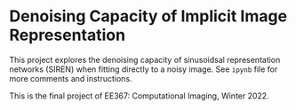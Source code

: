 # Denoising Capacity of Implicit Image Representation
This project explores the denoising capacity of sinusoidsal representation networks (SIREN) when fitting directly to a noisy image. See `ipynb` file for more comments and instructions.

This is the final project of EE367: Computational Imaging, Winter 2022.

